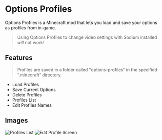# Options Profiles
Options Profiles is a Minecraft mod that lets you load and save your options as profiles from in-game.
> Using Options Profiles to change video settings with Sodium installed *will* not work!

## Features
> Profiles are saved in a folder called "options-profiles" in the specified ".minecraft" directory.
- Load Profiles
- Save Current Options
- Delete Profiles
- Profiles List
- Edit Profiles Names

## Images
![Profiles List](https://raw.githubusercontent.com/AxolotlMaid/options-profiles/fabric-1.19.2/images/profiles-list.png)
![Edit Profile Screen](https://raw.githubusercontent.com/AxolotlMaid/options-profiles/fabric-1.19.2/images/edit-profile.png)
